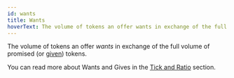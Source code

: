 ```yaml
---
id: wants
title: Wants
hoverText: The volume of tokens an offer wants in exchange of the full volume of promised (or given) tokens.
---
```


The volume of tokens an offer _wants_ in exchange of the full volume of promised (or [given](/docs/developers/terms/gives.md)) tokens.

You can read more about Wants and Gives in the [Tick and Ratio](..//contracts/technical-references/tick-ratio.md#price--wants) section.
